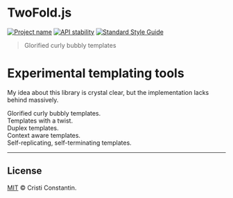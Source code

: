 # TwoFold.js

[![Project name][project-img]][project-url]
[![API stability][stability-img]][stability-url]
[![Standard Style Guide][style-img]][style-url]

> Glorified curly bubbly templates

# Experimental templating tools

My idea about this library is crystal clear, but the implementation lacks behind massively.

Glorified curly bubbly templates.<br />
Templates with a twist.<br />
Duplex templates.<br />
Context aware templates.<br />
Self-replicating, self-terminating templates.<br />

-----

## License

[MIT](LICENSE) © Cristi Constantin.

[project-img]: https://badgen.net/badge/%E2%AD%90/Trinkets/4B0082
[project-url]: https://github.com/ShinyTrinkets
[stability-img]: https://badgen.net/badge/Stability/experimental/red
[stability-url]: https://nodejs.org/api/documentation.html#documentation_stability_index
[style-img]: https://badgen.net/badge/Code%20style/standard/f2a
[style-url]: https://standardjs.com
